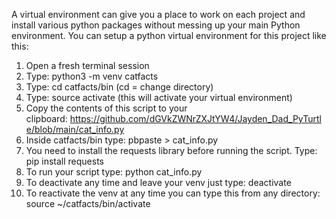 A virtual environment can give you a place to work on each project and install various python packages without messing up your main Python environment. 
You can setup a python virtual environment for this project like this:

1. Open a fresh terminal session
2. Type: python3 -m venv catfacts 
3. Type: cd catfacts/bin (cd = change directory)
4. Type: source activate (this will activate your virtual environment)
5. Copy the contents of this script to your clipboard: https://github.com/dGVkZWNrZXJtYW4/Jayden_Dad_PyTurtle/blob/main/cat_info.py
6. Inside catfacts/bin type: pbpaste > cat_info.py 
7. You need to install the requests library before running the script. Type: pip install requests
8. To run your script type: python cat_info.py
9. To deactivate any time and leave your venv just type: deactivate
10. To reactivate the venv at any time you can type this from any directory: source ~/catfacts/bin/activate
